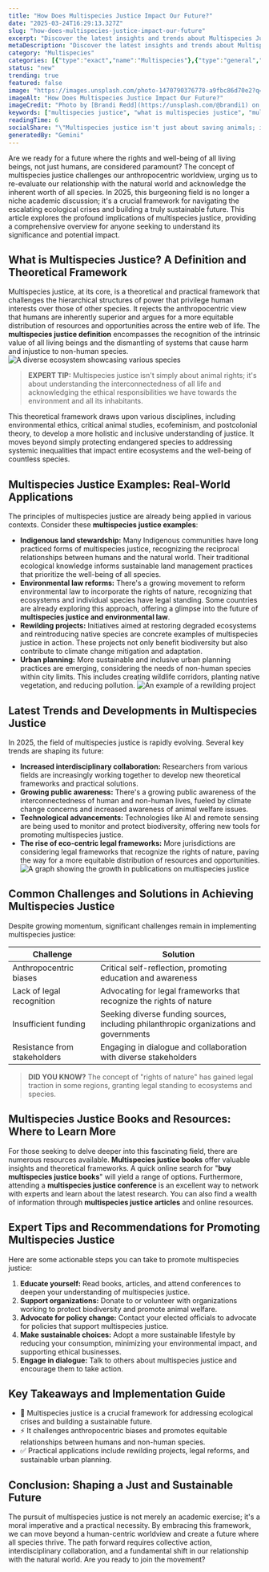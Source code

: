 ```yaml
---
title: "How Does Multispecies Justice Impact Our Future?"
date: "2025-03-24T16:29:13.327Z"
slug: "how-does-multispecies-justice-impact-our-future"
excerpt: "Discover the latest insights and trends about Multispecies Justice. This comprehensive guide covers everything you need to know about Multispecies Justice in 2025."
metaDescription: "Discover the latest insights and trends about Multispecies Justice. This comprehensive guide covers everything you need to know about Multispecies Justice ..."
category: "Multispecies"
categories: [{"type":"exact","name":"Multispecies"},{"type":"general","name":"Environmental Ethics"},{"type":"medium","name":"Animal Rights"},{"type":"specific","name":"Legal Frameworks"},{"type":"niche","name":"Wildlife Corridors"}]
status: "new"
trending: true
featured: false
image: "https://images.unsplash.com/photo-1470790376778-a9fbc86d70e2?q=85&w=1200&fit=max&fm=webp&auto=compress"
imageAlt: "How Does Multispecies Justice Impact Our Future?"
imageCredit: "Photo by [Brandi Redd](https://unsplash.com/@brandi1) on Unsplash"
keywords: ["multispecies justice", "what is multispecies justice", "multispecies justice examples", "multispecies justice definition", "multispecies justice theory", "multispecies justice and environmental law", "multispecies justice books", "buy multispecies justice books", "multispecies justice articles", "multispecies justice conference"]
readingTime: 6
socialShare: "\"Multispecies justice isn't just about saving animals; it's about redefining justice itself to include the inherent worth of all life.\""
generatedBy: "Gemini"
---
```




Are we ready for a future where the rights and well-being of all living beings, not just humans, are considered paramount?  The concept of multispecies justice challenges our anthropocentric worldview, urging us to re-evaluate our relationship with the natural world and acknowledge the inherent worth of all species. In 2025, this burgeoning field is no longer a niche academic discussion; it's a crucial framework for navigating the escalating ecological crises and building a truly sustainable future. This article explores the profound implications of multispecies justice, providing a comprehensive overview for anyone seeking to understand its significance and potential impact.

## What is Multispecies Justice? A Definition and Theoretical Framework

Multispecies justice, at its core, is a theoretical and practical framework that challenges the hierarchical structures of power that privilege human interests over those of other species.  It rejects the anthropocentric view that humans are inherently superior and argues for a more equitable distribution of resources and opportunities across the entire web of life.  The **multispecies justice definition** encompasses the recognition of the intrinsic value of all living beings and the dismantling of systems that cause harm and injustice to non-human species. ![A diverse ecosystem showcasing various species](https://images.unsplash.com/photo-1451187580459-43490279c0fa?q=85&w=1200&fit=max&fm=webp&auto=compress)

> **EXPERT TIP:**  Multispecies justice isn't simply about animal rights; it's about understanding the interconnectedness of all life and acknowledging the ethical responsibilities we have towards the environment and all its inhabitants.

This theoretical framework draws upon various disciplines, including environmental ethics, critical animal studies, ecofeminism, and postcolonial theory, to develop a more holistic and inclusive understanding of justice.  It moves beyond simply protecting endangered species to addressing systemic inequalities that impact entire ecosystems and the well-being of countless species.

## Multispecies Justice Examples: Real-World Applications

The principles of multispecies justice are already being applied in various contexts.  Consider these **multispecies justice examples**:

* **Indigenous land stewardship:** Many Indigenous communities have long practiced forms of multispecies justice, recognizing the reciprocal relationships between humans and the natural world. Their traditional ecological knowledge informs sustainable land management practices that prioritize the well-being of all species.
* **Environmental law reforms:**  There's a growing movement to reform environmental law to incorporate the rights of nature, recognizing that ecosystems and individual species have legal standing.  Some countries are already exploring this approach, offering a glimpse into the future of **multispecies justice and environmental law**.
* **Rewilding projects:**  Initiatives aimed at restoring degraded ecosystems and reintroducing native species are concrete examples of multispecies justice in action. These projects not only benefit biodiversity but also contribute to climate change mitigation and adaptation.
* **Urban planning:**  More sustainable and inclusive urban planning practices are emerging, considering the needs of non-human species within city limits. This includes creating wildlife corridors, planting native vegetation, and reducing pollution.  ![An example of a rewilding project](https://images.unsplash.com/photo-1484417894907-623942c8ee29?q=85&w=1200&fit=max&fm=webp&auto=compress)

##  Latest Trends and Developments in Multispecies Justice

In 2025, the field of multispecies justice is rapidly evolving.  Several key trends are shaping its future:

* **Increased interdisciplinary collaboration:** Researchers from various fields are increasingly working together to develop new theoretical frameworks and practical solutions.
* **Growing public awareness:**  There's a growing public awareness of the interconnectedness of human and non-human lives, fueled by climate change concerns and increased awareness of animal welfare issues.
* **Technological advancements:** Technologies like AI and remote sensing are being used to monitor and protect biodiversity, offering new tools for promoting multispecies justice.
* **The rise of eco-centric legal frameworks:**  More jurisdictions are considering legal frameworks that recognize the rights of nature, paving the way for a more equitable distribution of resources and opportunities. ![A graph showing the growth in publications on multispecies justice](https://images.unsplash.com/photo-1517976487492-5750f3195933?q=85&w=1200&fit=max&fm=webp&auto=compress)

## Common Challenges and Solutions in Achieving Multispecies Justice

Despite growing momentum, significant challenges remain in implementing multispecies justice:

| Challenge                    | Solution                                                                     |
|-----------------------------|-----------------------------------------------------------------------------|
| Anthropocentric biases      | Critical self-reflection, promoting education and awareness                  |
| Lack of legal recognition   | Advocating for legal frameworks that recognize the rights of nature           |
| Insufficient funding        | Seeking diverse funding sources, including philanthropic organizations and governments |
| Resistance from stakeholders | Engaging in dialogue and collaboration with diverse stakeholders                |

> **DID YOU KNOW?** The concept of "rights of nature" has gained legal traction in some regions, granting legal standing to ecosystems and species.

## Multispecies Justice Books and Resources: Where to Learn More

For those seeking to delve deeper into this fascinating field, there are numerous resources available.  **Multispecies justice books** offer valuable insights and theoretical frameworks.  A quick online search for "**buy multispecies justice books**" will yield a range of options.  Furthermore, attending a **multispecies justice conference** is an excellent way to network with experts and learn about the latest research.  You can also find a wealth of information through **multispecies justice articles** and online resources. 

## Expert Tips and Recommendations for Promoting Multispecies Justice

Here are some actionable steps you can take to promote multispecies justice:

1. **Educate yourself:**  Read books, articles, and attend conferences to deepen your understanding of multispecies justice.
2. **Support organizations:**  Donate to or volunteer with organizations working to protect biodiversity and promote animal welfare.
3. **Advocate for policy change:**  Contact your elected officials to advocate for policies that support multispecies justice.
4. **Make sustainable choices:**  Adopt a more sustainable lifestyle by reducing your consumption, minimizing your environmental impact, and supporting ethical businesses.
5. **Engage in dialogue:**  Talk to others about multispecies justice and encourage them to take action.

## Key Takeaways and Implementation Guide

* 🔑 Multispecies justice is a crucial framework for addressing ecological crises and building a sustainable future.
* ⚡  It challenges anthropocentric biases and promotes equitable relationships between humans and non-human species.
* ✅  Practical applications include rewilding projects, legal reforms, and sustainable urban planning.

## Conclusion: Shaping a Just and Sustainable Future

The pursuit of multispecies justice is not merely an academic exercise; it's a moral imperative and a practical necessity.  By embracing this framework, we can move beyond a human-centric worldview and create a future where all species thrive.  The path forward requires collective action, interdisciplinary collaboration, and a fundamental shift in our relationship with the natural world. Are you ready to join the movement?

